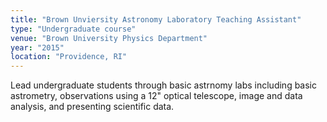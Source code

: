 ```yaml
---
title: "Brown Unviersity Astronomy Laboratory Teaching Assistant"
type: "Undergraduate course"
venue: "Brown University Physics Department"
year: "2015"
location: "Providence, RI"
---
```

Lead undergraduate students through basic astrnomy labs including basic astrometry, observations using a 12" optical telescope, image and data analysis, and presenting scientific data.


